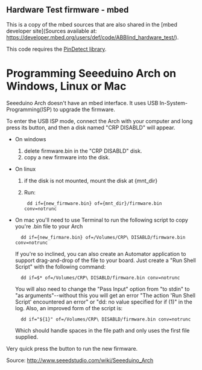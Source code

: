 Hardware Test firmware - mbed
-----------

This is a copy of the mbed sources that are also shared in the [mbed developer site](Sources available at: https://developer.mbed.org/users/def/code/ABBlind_hardware_test/).

This code requires the [PinDetect library](http://developer.mbed.org/users/xeta05/code/PinDetect/#cb6051b90a52).

# Programming Seeeduino Arch on Windows, Linux or Mac

Seeeduino Arch doesn't have an mbed interface. It uses USB In-System-Programming(ISP) to upgrade the firmware.

To enter the USB ISP mode, connect the Arch with your computer and long press its button, and then a disk named "CRP DISABLD" will appear.

* On windows

  1.  delete firmware.bin in the "CRP DISABLD" disk.
  2.  copy a new firmware into the disk.

* On linux

    1. if the disk is not mounted, mount the disk at {mnt_dir}
    2. Run:

            dd if={new_firmware.bin} of={mnt_dir}/firmware.bin conv=notrunc

* On mac you'll need to use Terminal to run the following script to copy you're .bin file to your Arch

        dd if={new_firmare.bin} of=/Volumes/CRP\ DISABLD/firmware.bin conv=notrunc

    If you're so inclined, you can also create an Automator application to support drag-and-drop of the file to your board. Just create a "Run Shell Script" with the following command:

        dd if=$* of=/Volumes/CRP\ DISABLD/firmware.bin conv=notrunc

    You will also need to change the "Pass Input" option from "to stdin" to "as arguments"--without this you will get an error "The action 'Run Shell Script' encountered an error" or "dd: no value specified for if (1)" in the log. 
    Also, an improved form of the script is:

        dd if="${1}" of=/Volumes/CRP\ DISABLD/firmware.bin conv=notrunc

    Which should handle spaces in the file path and only uses the first file supplied.

Very quick press the button to run the new firmware.

Source: http://www.seeedstudio.com/wiki/Seeeduino_Arch